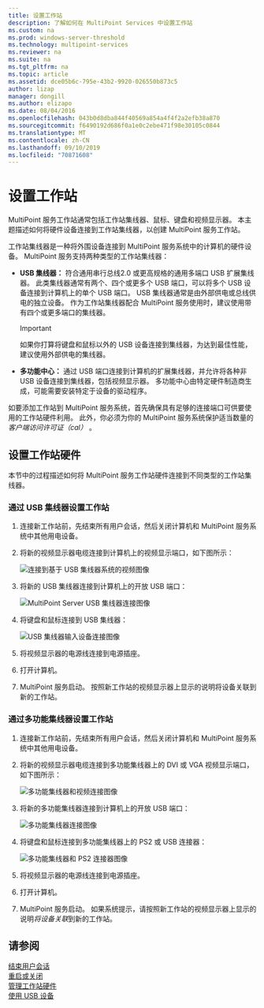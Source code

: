 ```yaml
---
title: 设置工作站
description: 了解如何在 MultiPoint Services 中设置工作站
ms.custom: na
ms.prod: windows-server-threshold
ms.technology: multipoint-services
ms.reviewer: na
ms.suite: na
ms.tgt_pltfrm: na
ms.topic: article
ms.assetid: dce05b6c-795e-43b2-9920-026550b873c5
author: lizap
manager: dongill
ms.author: elizapo
ms.date: 08/04/2016
ms.openlocfilehash: 043b0d8dba844f40569a854a4f4f2a2efb38a870
ms.sourcegitcommit: f6490192d686f0a1e0c2ebe471f98e30105c0844
ms.translationtype: MT
ms.contentlocale: zh-CN
ms.lasthandoff: 09/10/2019
ms.locfileid: "70871608"
---
```

# <a name="set-up-a-station"></a>设置工作站
MultiPoint 服务工作站通常包括工作站集线器、鼠标、键盘和视频显示器。 本主题描述如何将硬件设备连接到工作站集线器，以创建 MultiPoint 服务工作站。  
  
工作站集线器是一种将外围设备连接到 MultiPoint 服务系统中的计算机的硬件设备。 MultiPoint 服务支持两种类型的工作站集线器：  
  
-   **USB 集线器：** 符合通用串行总线2.0 或更高规格的通用多端口 USB 扩展集线器。 此类集线器通常有两个、四个或更多个 USB 端口，可以将多个 USB 设备连接到计算机上的单个 USB 端口。 USB 集线器通常是由外部供电或总线供电的独立设备。 作为工作站集线器配合 MultiPoint 服务使用时，建议使用带有四个或更多端口的集线器。  
  
    > [!IMPORTANT]  
    > 如果你打算将键盘和鼠标以外的 USB 设备连接到集线器，为达到最佳性能，建议使用外部供电的集线器。  
  
-   **多功能中心：** 通过 USB 端口连接到计算机的扩展集线器，并允许将各种非 USB 设备连接到集线器，包括视频显示器。 多功能中心由特定硬件制造商生成，可能需要安装特定于设备的驱动程序。  
  
如要添加工作站到 MultiPoint 服务系统，首先确保具有足够的连接端口可供要使用的工作站硬件利用。 此外，你必须为你的 MultiPoint 服务系统保护适当数量的*客户端访问许可证（cal）* 。  
  
## <a name="setting-up-station-hardware"></a>设置工作站硬件  
本节中的过程描述如何将 MultiPoint 服务工作站硬件连接到不同类型的工作站集线器。  
  
### <a name="to-set-up-a-station-with-a-usb-hub"></a>通过 USB 集线器设置工作站  
  
1.  连接新工作站前，先结束所有用户会话，然后关闭计算机和 MultiPoint 服务系统中其他用电设备。  
  
2.  将新的视频显示器电缆连接到计算机上的视频显示端口，如下图所示：  
  
    ![连接到基于 USB 集线器系统的视频图像](./media/WMSVideoConnection.gif)  
  
3.  将新的 USB 集线器连接到计算机上的开放 USB 端口：  
  
    ![MultiPoint Server USB 集线器连接图像](./media/WMSUSBHubConnection.gif)  
  
4.  将键盘和鼠标连接到 USB 集线器：  
  
    ![USB 集线器输入设备连接图像](./media/WMSUSBDeviceConnection.gif)  
  
5.  将视频显示器的电源线连接到电源插座。  
  
6.  打开计算机。  
  
7.  MultiPoint 服务启动。 按照新工作站的视频显示器上显示的说明将设备关联到新的工作站。  
  
### <a name="to-set-up-a-station-with-a-multifunction-hub"></a>通过多功能集线器设置工作站  
  
1.  连接新工作站前，先结束所有用户会话，然后关闭计算机和 MultiPoint 服务系统中其他用电设备。  
  
2.  将新的视频显示器电缆连接到多功能集线器上的 DVI 或 VGA 视频显示端口，如下图所示：  
  
    ![多功能集线器和视频连接图像](./media/WMSMultifunctionHubVideoConnection.gif)  
  
3.  将新的多功能集线器连接到计算机上的开放 USB 端口：  
  
    ![多功能集线器连接图像](./media/WMSMultifunctionHubConnection.gif)  
  
4.  将键盘和鼠标连接到多功能集线器上的 PS2 或 USB 连接器：  
  
    ![多功能集线器和 PS2 连接器图像](./media/WMSMultifunctionHubPS2Connection.gif)  
  
5.  将视频显示器的电源线连接到电源插座。  
  
6.  打开计算机。  
  
7.  MultiPoint 服务启动。 如果系统提示，请按照新工作站的视频显示器上显示的说明*将设备关联*到新的工作站。  
  
## <a name="see-also"></a>请参阅  
[结束用户会话](End-a-User-Session.md)  
[重启或关闭](Restart-or-Shut-Down.md)  
[管理工作站硬件](Manage-Station-Hardware.md)  
[使用 USB 设备](Work-with-USB-Devices.md)